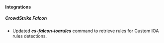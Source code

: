 
#### Integrations
##### CrowdStrike Falcon
- Updated ***cs-falcon-ioarules*** command to retrieve rules for Custom IOA rules detections.

